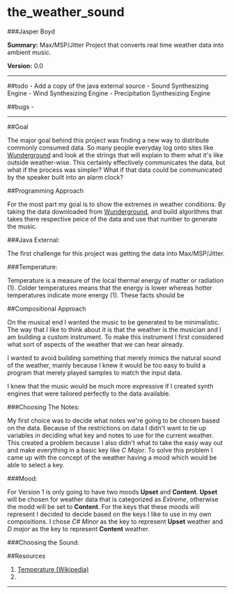 the_weather_sound
=================

###Jasper Boyd

__Summary:__ Max/MSP/Jitter Project that converts real time weather data into ambient music. 

__Version:__ 0.0

---

##todo 
	- Add a copy of the java external source
	- Sound Synthesizing Engine
	- Wind Synthesizing Engine
	- Precipitation Synthesizing Engine
	
##bugs
	-
	
--- 

##Goal

The major goal behind this project was finding a new way to distribute commonly consumed data. So many people everyday log onto sites like [Wunderground](http://www.wunderground.com) and look at the strings that will explain to them what it's like outside weather-wise. This certainly effectively communicates the data, but what if the process was simpler? What if that data could be communicated by the speaker built into an alarm clock?

##Programming Approach

For the most part my goal is to show the extremes in weather conditions. By taking the data downloaded from [Wunderground](http://www.wunderground.com), and build algorithms that takes there respective peice of the data and use that number to generate the music. 

###Java External:

The first challenge for this project was getting the data into Max/MSP/Jitter.

###Temperature: 

Temperature is a measure of the local thermal energy of matter or radiation (1). Colder temperatures means that the energy is lower whereas hotter temperatures indicate more energy (1). These facts should be  

##Compositional Approach

On the musical end I wanted the music to be generated to be minimalistic. The way that I like to think about it is that the weather is the musician and I am building a custom instrument. To make this instrument I first considered what sort of aspects of the weather that we can hear already. 

I wanted to avoid building something that merely mimics the natural sound of the weather, mainly because I knew it would be too easy to build a program that merely played samples to match the input data. 

I knew that the music would be much more expressive if I created synth engines that were tailored perfectly to the data available.

###Choosing The Notes:

My first choice was to decide what notes we're going to be chosen based on the data. Because of the restrictions on data I didn't want to tie up variables in deciding what key and notes to use for the current weather. This created a problem because I also didn't what to take the easy way out and make everything in a basic key like *C Major*. To solve this problem I came up with the concept of the weather having a mood which would be able to select a key.

###Mood: 

For Version 1 is only going to have two moods __Upset__ and __Content__. __Upset__ will be chosen for weather data that is categorized as *Extreme*, otherwise the modd will be set to __Content__. For the keys that these moods will represent I decided to decide based on the keys I like to use in my own compositions. I chose *C# Minor* as the key to represent __Upset__ weather and *D major* as the key to represent __Content__ weather. 

###Choosing the Sound: 



##Resources

1. [Temperature (Wikipedia)](http://en.wikipedia.org/wiki/Temperature)
2. 

---



